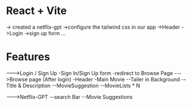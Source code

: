 # React + Vite

-> created a netflix-gpt
->configure the tailwind css in our app
->Header
->Login
->sign up form
...
# Features 

--->Login / Sign Up
   -Sign In/Sign Up form
   -redirect to Browse Page
--->Browse page (After login)
  -Header
  -Main Movie
      --Tailer in Background
      --Title & Description
      --MovieSuggestion
      --MovieLists * N

--->Netflix-GPT
   --search Bar
   --Movie Suggestions
